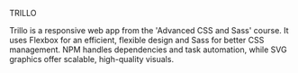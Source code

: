TRILLO

Trillo is a responsive web app from the 'Advanced CSS and Sass' course. It uses Flexbox for an efficient, flexible design and Sass for better CSS management. 
NPM handles dependencies and task automation, while SVG graphics offer scalable, high-quality visuals.
